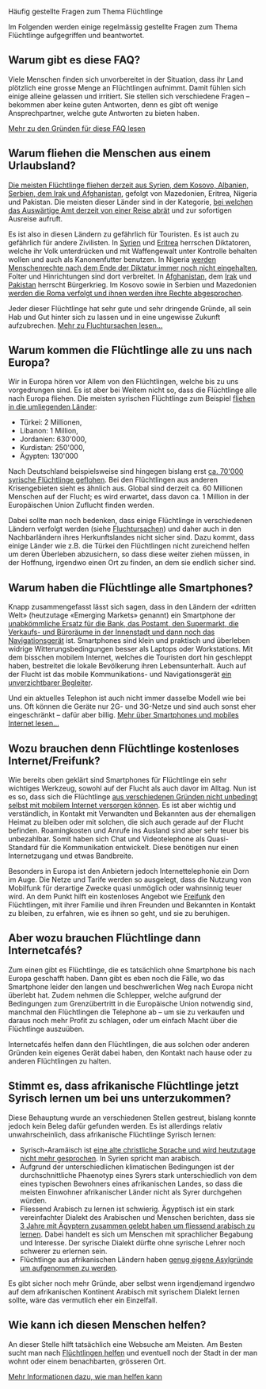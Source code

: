 Häufig gestellte Fragen zum Thema Flüchtlinge

Im Folgenden werden einige regelmässig gestellte Fragen zum Thema Flüchtlinge aufgegriffen und beantwortet.

Warum gibt es diese FAQ?
------------------------

Viele Menschen finden sich unvorbereitet in der Situation, dass ihr Land plötzlich eine grosse Menge an Flüchtlingen aufnimmt. Damit fühlen sich einige alleine gelassen und irritiert. Sie stellen sich verschiedene Fragen – bekommen aber keine guten Antworten, denn es gibt oft wenige Ansprechpartner, welche gute Antworten zu bieten haben.

[Mehr zu den Gründen für diese FAQ lesen](/about.html)

Warum fliehen die Menschen aus einem Urlaubsland?
-------------------------------------------------

[Die meisten Flüchtlinge fliehen derzeit aus Syrien, dem Kosovo, Albanien, Serbien, dem Irak und Afghanistan](http://www.bamf.de/SharedDocs/Anlagen/DE/Publikationen/Flyer/flyer-schluesselzahlen-asyl-halbjahr-2015.pdf?__blob=publicationFile), gefolgt von Mazedonien, Eritrea, Nigeria und Pakistan. Die meisten dieser Länder sind in der Kategorie, [bei welchen das Auswärtige Amt derzeit von einer Reise abrät](http://auswaertiges-amt.de/DE/Laenderinformationen/00-SiHi/Nodes/SyrienSicherheit_node.html) und zur sofortigen Ausreise aufruft.

Es ist also in diesen Ländern zu gefährlich für Touristen. Es ist auch zu gefährlich für andere Zivilisten. In [Syrien](https://de.wikipedia.org/wiki/B%C3%BCrgerkrieg_in_Syrien) und [Eritrea](https://de.wikipedia.org/wiki/Politisches_System_Eritreas) herrschen Diktatoren, welche ihr Volk unterdrücken und mit Waffengewalt unter Kontrolle behalten wollen und auch als Kanonenfutter benutzen. In Nigeria [werden Menschenrechte nach dem Ende der Diktatur immer noch nicht eingehalten](https://de.wikipedia.org/wiki/Nigeria#Menschenrechte), Folter und Hinrichtungen sind dort verbreitet. In [Afghanistan](https://de.wikipedia.org/wiki/Krieg_in_Afghanistan_seit_2001), dem [Irak](https://de.wikipedia.org/wiki/Irak#Abzug_der_US-Truppen) und [Pakistan](https://de.wikipedia.org/wiki/Pakistan#Konflikte) herrscht Bürgerkrieg. Im Kosovo sowie in Serbien und Mazedonien [werden die Roma verfolgt und ihnen werden ihre Rechte abgesprochen](http://www.nds-fluerat.org/3963/aktuelles/eu-kommissar-fuer-menschenrechte-kritisiert-antiziganismus-in-europa-und-fordert-abschiebestopp-fuer-roma-aus-dem-kosovo/).

Jeder dieser Flüchtlinge hat sehr gute und sehr dringende Gründe, all sein Hab und Gut hinter sich zu lassen und in eine ungewisse Zukunft aufzubrechen. [Mehr zu Fluchtursachen lesen…](/ursachen.html)

Warum kommen die Flüchtlinge alle zu uns nach Europa?
-----------------------------------------------------

Wir in Europa hören vor Allem von den Flüchtlingen, welche bis zu uns vorgedrungen sind. Es ist aber bei Weitem nicht so, dass die Flüchtlinge alle nach Europa fliehen. Die meisten syrischen Flüchtlinge zum Beispiel [fliehen in die umliegenden Länder](http://data.unhcr.org/syrianrefugees/regional.php):

 * Türkei: 2 Millionen,
 * Libanon: 1 Million,
 * Jordanien: 630'000,
 * Kurdistan: 250'000,
 * Ägypten: 130'000

Nach Deutschland beispielsweise sind hingegen bislang erst [ca. 70'000 syrische Flüchtlinge geflohen](http://www.lpb-bw.de/fluechtlingsproblematik.html). Bei den Flüchtlingen aus anderen Krisengebieten sieht es ähnlich aus. Global sind derzeit ca. 60 Millionen Menschen auf der Flucht; es wird erwartet, dass davon ca. 1 Million in der Europäischen Union Zuflucht finden werden.

Dabei sollte man noch bedenken, dass einige Flüchtlinge in verschiedenen Ländern verfolgt werden (siehe [Fluchtursachen](/ursachen.html)) und daher auch in den Nachbarländern ihres Herkunftslandes nicht sicher sind. Dazu kommt, dass einige Länder wie z.B. die Türkei den Flüchtlingen nicht zureichend helfen um deren Überleben abzusichern, so dass diese weiter ziehen müssen, in der Hoffnung, irgendwo einen Ort zu finden, an dem sie endlich sicher sind.

Warum haben die Flüchtlinge alle Smartphones?
---------------------------------------------

Knapp zusammengefasst lässt sich sagen, dass in den Ländern der «dritten Welt» (heutzutage «Emerging Markets» genannt) ein Smartphone der [unabkömmliche Ersatz für die Bank, das Postamt, den Supermarkt, die Verkaufs- und Büroräume in der Innenstadt und dann noch das Navigationsgerät](http://www.spiegel.de/netzwelt/gadgets/smartphones-deutschland-verschlaeft-die-revolution-kolumne-a-1051044.html) ist. Smartphones sind klein und praktisch und überleben widrige Witterungsbedingungen besser als Laptops oder Workstations. Mit dem bisschen mobilem Internet, welches die Touristen dort hin geschleppt haben, bestreitet die lokale Bevölkerung ihren Lebensunterhalt. Auch auf der Flucht ist das mobile Kommunikations- und Navigationsgerät [ein unverzichtbarer Begleiter](https://www.wired.de/collection/latest/ohne-smartphones-hatten-fluchtlinge-kaum-eine-chance-sagt-der-migrationsforscher).

Und ein aktuelles Telephon ist auch nicht immer dasselbe Modell wie bei uns. Oft können die Geräte nur 2G- und 3G-Netze und sind auch sonst eher eingeschränkt – dafür aber billig. [Mehr über Smartphones und mobiles Internet lesen…](/smartphone-internet.html)

Wozu brauchen denn Flüchtlinge kostenloses Internet/Freifunk?
-------------------------------------------------------------

Wie bereits oben geklärt sind Smartphones für Flüchtlinge ein sehr wichtiges Werkzeug, sowohl auf der Flucht als auch davor im Alltag. Nun ist es so, dass sich die Flüchtlinge [aus verschiedenen Gründen nicht unbedingt selbst mit mobilem Internet versorgen können](https://netzpolitik.org/2015/kein-anschluss-unter-diesem-fluechtling-markierung-von-rufnummern/). Es ist aber wichtig und verständlich, in Kontakt mit Verwandten und Bekannten aus der ehemaligen Heimat zu bleiben oder mit solchen, die sich auch gerade auf der Flucht befinden. Roamingkosten und Anrufe ins Ausland sind aber sehr teuer bis unbezahlbar. Somit haben sich Chat und Videotelephone als Quasi-Standard für die Kommunikation entwickelt. Diese benötigen nur einen Internetzugang und etwas Bandbreite.

Besonders in Europa ist den Anbietern jedoch Internettelephonie ein Dorn im Auge. Die Netze und Tarife werden so ausgelegt, dass die Nutzung von Mobilfunk für derartige Zwecke quasi unmöglich oder wahnsinnig teuer wird. An dem Punkt hilft ein kostenloses Angebot wie [Freifunk](https://www.freifunk.net/) den Flüchtlingen, mit ihrer Familie und ihren Freunden und Bekannten in Kontakt zu bleiben, zu erfahren, wie es ihnen so geht, und sie zu beruhigen.

Aber wozu brauchen Flüchtlinge dann Internetcafés?
--------------------------------------------------

Zum einen gibt es Flüchtlinge, die es tatsächlich ohne Smartphone bis nach Europa geschafft haben. Dann gibt es eben noch die Fälle, wo das Smartphone leider den langen und beschwerlichen Weg nach Europa nicht überlebt hat. Zudem nehmen die Schlepper, welche aufgrund der Bedingungen zum Grenzübertritt in die Europäische Union notwendig sind, manchmal den Flüchtlingen die Telephone ab – um sie zu verkaufen und daraus noch mehr Profit zu schlagen, oder um einfach Macht über die Flüchtlinge auszuüben.

Internetcafés helfen dann den Flüchtlingen, die aus solchen oder anderen Gründen kein eigenes Gerät dabei haben, den Kontakt nach hause oder zu anderen Flüchtlingen zu halten.

Stimmt es, dass afrikanische Flüchtlinge jetzt Syrisch lernen um bei uns unterzukommen?
---------------------------------------------------------------------------------------

Diese Behauptung wurde an verschiedenen Stellen gestreut, bislang konnte jedoch kein Beleg dafür gefunden werden. Es ist allerdings relativ unwahrscheinlich, dass afrikanische Flüchtlinge Syrisch lernen:

 * Syrisch-Aramäisch ist [eine alte christliche Sprache und wird heutzutage nicht mehr gesprochen](https://de.wikipedia.org/wiki/Syrische_Sprache). In Syrien spricht man arabisch.
 * Aufgrund der unterschiedlichen klimatischen Bedingungen ist der durchschnittliche Phaenotyp eines Syrers stark unterschiedlich von dem eines typischen Bewohners eines afrikanischen Landes, so dass die meisten Einwohner afrikanischer Länder nicht als Syrer durchgehen würden.
 * Fliessend Arabisch zu lernen ist schwierig. Ägyptisch ist ein stark vereinfachter Dialekt des Arabischen und Menschen berichten, dass sie [3 Jahre mit Ägyptern zusammen gelebt haben um fliessend arabisch zu lernen](http://islam-forum.info/showthread.php?tid=11218). Dabei handelt es sich um Menschen mit sprachlicher Begabung und Interesse. Der syrische Dialekt dürfte ohne syrische Lehrer noch schwerer zu erlernen sein.
 * Flüchtlinge aus afrikanischen Ländern haben [genug eigene Asylgründe um aufgenommen zu werden](/ursachen.html).

Es gibt sicher noch mehr Gründe, aber selbst wenn irgendjemand irgendwo auf dem afrikanischen Kontinent Arabisch mit syrischem Dialekt lernen sollte, wäre das vermutlich eher ein Einzelfall.

Wie kann ich diesen Menschen helfen?
------------------------------------

An dieser Stelle hilft tatsächlich eine Websuche am Meisten. Am Besten sucht man nach [Flüchtlingen helfen](http://www.google.com/search?q=flüchtlingen+helfen) und eventuell noch der Stadt in der man wohnt oder einem benachbarten, grösseren Ort.

[Mehr Informationen dazu, wie man helfen kann](/helfen.html)
